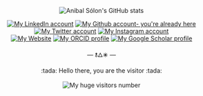 <p align="center">
  <img src="https://github-readme-stats.vercel.app/api?username=anibalsolon&theme=dark&show_icons=true" alt="Anibal Sólon's GitHub stats" />
</p>

<p align="center">
  <a href="https://linkedin.com/in/anibalsolon/"><img src="https://img.shields.io/badge/LinkedIn-0077B5?style=for-the-badge&logo=linkedin&logoColor=white" alt="My LinkedIn account" /></a>
  <a href="https://github.com/anibalsolon"><img src="https://img.shields.io/badge/GitHub-100000?style=for-the-badge&logo=github&logoColor=white" alt="My Github account- you're already here" /></a>
  <a href="https://twitter.com/anibalsolon"><img src="https://img.shields.io/badge/Twitter-1DA1F2?style=for-the-badge&logo=twitter&logoColor=white" alt="My Twitter account" /></a>
  <a href="https://instagram.com/anibalsolon"><img src="https://img.shields.io/badge/Instagram-E4405F?style=for-the-badge&logo=instagram&logoColor=white" alt="My Instagram account" /></a><br />
  <a href="https://anibalsolon.com"><img src="https://img.shields.io/badge/website-39424b?style=for-the-badge&logo=About.me&logoColor=white" alt="My Website" /></a>
  <a href="https://orcid.org/0000-0002-2050-0614"><img src="https://img.shields.io/badge/ORCID-a6ce39?style=for-the-badge&logo=ORCID&logoColor=white" alt="My ORCID profile" /></a>
  <a href="https://scholar.google.com.br/citations?user=gQdfws4AAAAJ"><img src="https://img.shields.io/badge/Scholar-4285f4?style=for-the-badge&logo=Google%20Scholar&logoColor=white" alt="My Google Scholar profile" /></a>
</p>

<p align="center">— 🝋🜂🞻 —</p>

<p align="center">
  :tada: Hello there, you are the visitor :tada: <br><br>
  <img src="https://anibalsolon.com/counter_effect.php" alt="My huge visitors number">
</p>
